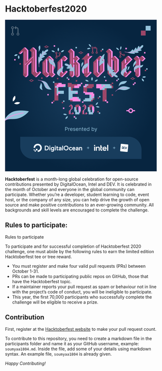 # Hacktoberfest2020

![Banner](images/banner.png)

**Hacktoberfest** is a month-long global celebration for open-source contributions presented by DigitalOcean, Intel and DEV. It is celebrated in the month of October and everyone in the global community can participate. Whether you’re a developer, student learning to code, event host, or the company of any size, you can help drive the growth of open source and make positive contributions to an ever-growing community. All backgrounds and skill levels are encouraged to complete the challenge.

## Rules to participate:

Rules to participate

To participate and for successful completion of Hacktoberfest 2020 challenge, one must abide by the following rules to earn the limited edition Hacktoberfest tee or tree reward.

* You must register and make four valid pull requests (PRs) between October 1-31.
* PRs can be made to participating public repos on GitHub, those that have the Hacktoberfest topic.
* If a maintainer reports your pull request as spam or behaviour not in line with the project’s code of conduct, you will be ineligible to participate.
* This year, the first 70,000 participants who successfully complete the challenge will be eligible to receive a prize.

## Contribution

First, register at the [Hacktoberfest website](https://hacktoberfest.digitalocean.com/) to make your pull request count. 

To contribute to this repository, you need to create a markdown file in the participants folder and name it as your GitHub username, example: `soumyaa1804.md`. Inside the file, add some of your details using markdown syntax. An example file, `soumyaa1804` is already given.

_Happy Contributing!_
